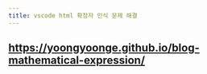 ```yaml
---
title: vscode html 확장자 인식 문제 해결
---
```

https://yoongyoonge.github.io/blog-mathematical-expression/
---